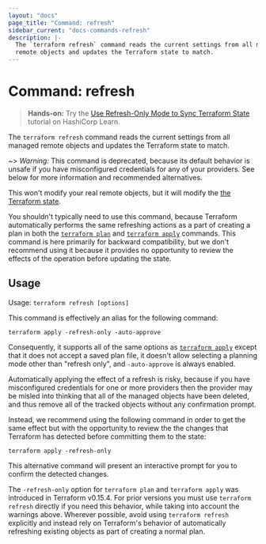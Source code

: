 ```yaml
---
layout: "docs"
page_title: "Command: refresh"
sidebar_current: "docs-commands-refresh"
description: |-
  The `terraform refresh` command reads the current settings from all managed
  remote objects and updates the Terraform state to match.
---
```


# Command: refresh

> **Hands-on:** Try the [Use Refresh-Only Mode to Sync Terraform State](https://learn.hashicorp.com/tutorials/terraform/refresh) tutorial on HashiCorp Learn.

The `terraform refresh` command reads the current settings from all managed
remote objects and updates the Terraform state to match.

~> *Warning:* This command is deprecated, because its default behavior is
unsafe if you have misconfigured credentials for any of your providers.
See below for more information and recommended alternatives.

This won't modify your real remote objects, but it will modify the
[the Terraform state](/docs/language/state/).

You shouldn't typically need to use this command, because Terraform
automatically performs the same refreshing actions as a part of creating
a plan in both the
[`terraform plan`](./plan.html)
and
[`terraform apply`](./apply.html)
commands. This command is here primarily for backward compatibility, but
we don't recommend using it because it provides no opportunity to review
the effects of the operation before updating the state.

## Usage

Usage: `terraform refresh [options]`

This command is effectively an alias for the following command:

```
terraform apply -refresh-only -auto-approve
```

Consequently, it supports all of the same options as
[`terraform apply`](./apply.html) except that it does not accept a saved
plan file, it doesn't allow selecting a planning mode other than "refresh only",
and `-auto-approve` is always enabled.

Automatically applying the effect of a refresh is risky, because if you have
misconfigured credentials for one or more providers then the provider may
be misled into thinking that all of the managed objects have been deleted,
and thus remove all of the tracked objects without any confirmation prompt.

Instead, we recommend using the following command in order to get the same
effect but with the opportunity to review the the changes that Terraform has
detected before committing them to the state:

```
terraform apply -refresh-only
```

This alternative command will present an interactive prompt for you to confirm
the detected changes.

The `-refresh-only` option for `terraform plan` and `terraform apply` was
introduced in Terraform v0.15.4. For prior versions you must use
`terraform refresh` directly if you need this behavior, while taking into
account the warnings above. Wherever possible, avoid using `terraform refresh`
explicitly and instead rely on Terraform's behavior of automatically refreshing
existing objects as part of creating a normal plan.
